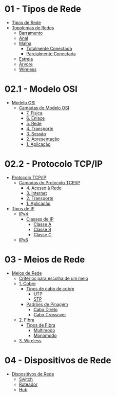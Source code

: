 # 01 - Tipos de Rede
<!--toc:start-->
- [Tipos de Rede](/Redes%20de%20Computadores/01%20-%20Tipos%20de%20Rede.md#tipos-de-rede)
- [Topologias de Redes](/Redes%20de%20Computadores/01%20-%20Tipos%20de%20Rede.md#topologias-de-redes)
  - [Barramento](/Redes%20de%20Computadores/01%20-%20Tipos%20de%20Rede.md#barramento)
  - [Anel](/Redes%20de%20Computadores/01%20-%20Tipos%20de%20Rede.md#anel)
  - [Malha](/Redes%20de%20Computadores/01%20-%20Tipos%20de%20Rede.md#malha)
    - [Totalmente Conectada](/Redes%20de%20Computadores/01%20-%20Tipos%20de%20Rede.md#totalmente-conectada)
    - [Parcialmente Conectada](/Redes%20de%20Computadores/01%20-%20Tipos%20de%20Rede.md#parcialmente-conectada)
  - [Estrela](/Redes%20de%20Computadores/01%20-%20Tipos%20de%20Rede.md#estrela)
  - [Árvore](/Redes%20de%20Computadores/01%20-%20Tipos%20de%20Rede.md#árvore)
  - [Wireless](/Redes%20de%20Computadores/01%20-%20Tipos%20de%20Rede.md#wireless)
<!--toc:end-->
# 02.1 - Modelo OSI
<!--toc:start-->
- [Modelo OSI](/Redes%20de%20Computadores/02.1%20-%20Modelo%20OSI.md#modelo-osi)
  - [Camadas do Modelo OSI](/Redes%20de%20Computadores/02.1%20-%20Modelo%20OSI.md#camadas-do-modelo-osi)
    - [7. Física](/Redes%20de%20Computadores/02.1%20-%20Modelo%20OSI.md#7-física)
    - [6. Enlace](/Redes%20de%20Computadores/02.1%20-%20Modelo%20OSI.md#6-enlace)
    - [5. Rede](/Redes%20de%20Computadores/02.1%20-%20Modelo%20OSI.md#5-rede)
    - [4. Transporte](/Redes%20de%20Computadores/02.1%20-%20Modelo%20OSI.md#4-transporte)
    - [3. Sessão](/Redes%20de%20Computadores/02.1%20-%20Modelo%20OSI.md#3-sessão)
    - [2. Apresentação](/Redes%20de%20Computadores/02.1%20-%20Modelo%20OSI.md#2-apresentação)
    - [1. Aplicação](/Redes%20de%20Computadores/02.1%20-%20Modelo%20OSI.md#1-aplicação)
<!--toc:end-->
# 02.2 - Protocolo TCP/IP
<!--toc:start-->
- [Protocolo TCP/IP](/Redes%20de%20Computadores/02.2%20-%20Protocolo%20TCP-IP.md#protocolo-tcpip)
  - [Camadas do Protocolo TCP/IP](/Redes%20de%20Computadores/02.2%20-%20Protocolo%20TCP-IP.md#camadas-do-protocolo-tcpip)
    - [4. Acesso à Rede](/Redes%20de%20Computadores/02.2%20-%20Protocolo%20TCP-IP.md#4-acesso-à-rede)
    - [3. Internet](/Redes%20de%20Computadores/02.2%20-%20Protocolo%20TCP-IP.md#3-internet)
    - [2. Transporte](/Redes%20de%20Computadores/02.2%20-%20Protocolo%20TCP-IP.md#2-transporte)
    - [1. Aplicação](/Redes%20de%20Computadores/02.2%20-%20Protocolo%20TCP-IP.md#1-aplicação)
- [Tipos de IP](/Redes%20de%20Computadores/02.2%20-%20Protocolo%20TCP-IP.md#tipos-de-ip)
  - [IPv4](/Redes%20de%20Computadores/02.2%20-%20Protocolo%20TCP-IP.md#ipv4)
    - [Classes de IP](/Redes%20de%20Computadores/02.2%20-%20Protocolo%20TCP-IP.md#classes-de-ip)
      - [Classe A](/Redes%20de%20Computadores/02.2%20-%20Protocolo%20TCP-IP.md#classe-a)
      - [Classe B](/Redes%20de%20Computadores/02.2%20-%20Protocolo%20TCP-IP.md#classe-b)
      - [Classe C](/Redes%20de%20Computadores/02.2%20-%20Protocolo%20TCP-IP.md#classe-c)
  - [IPv6](/Redes%20de%20Computadores/02.2%20-%20Protocolo%20TCP-IP.md#ipv6)
<!--toc:end-->
# 03 - Meios de Rede
<!--toc:start-->
- [Meios de Rede](/Redes%20de%20Computadores/03%20-%20Meios%20de%20Rede.md#meios-de-rede)
  - [Critérios para escolha de um meio](/Redes%20de%20Computadores/03%20-%20Meios%20de%20Rede.md#critérios-para-escolha-de-um-meio)
  - [1. Cobre](/Redes%20de%20Computadores/03%20-%20Meios%20de%20Rede.md#1-cobre)
    - [Tipos de cabo de cobre](/Redes%20de%20Computadores/03%20-%20Meios%20de%20Rede.md#tipos-de-cabo-de-cobre)
      - [UTP](/Redes%20de%20Computadores/03%20-%20Meios%20de%20Rede.md#utp)
      - [STP](/Redes%20de%20Computadores/03%20-%20Meios%20de%20Rede.md#stp)
    - [Padrões de Pinagem](/Redes%20de%20Computadores/03%20-%20Meios%20de%20Rede.md#padrões-de-pinagem)
      - [Cabo Direto](/Redes%20de%20Computadores/03%20-%20Meios%20de%20Rede.md#cabo-direto)
      - [Cabo Crossover](/Redes%20de%20Computadores/03%20-%20Meios%20de%20Rede.md#cabo-crossover)
  - [2. Fibra](/Redes%20de%20Computadores/03%20-%20Meios%20de%20Rede.md#2-fibra)
    - [Tipos de Fibra](/Redes%20de%20Computadores/03%20-%20Meios%20de%20Rede.md#tipos-de-fibra)
      - [Multimodo](/Redes%20de%20Computadores/03%20-%20Meios%20de%20Rede.md#multimodo)
      - [Monomodo](/Redes%20de%20Computadores/03%20-%20Meios%20de%20Rede.md#monomodo)
  - [3. Wireless](/Redes%20de%20Computadores/03%20-%20Meios%20de%20Rede.md#3-wireless)
<!--toc:end-->
# 04 - Dispositivos de Rede
<!--toc:start-->
- [Dispositivos de Rede](/Redes%20de%20Computadores/04%20-%20Dispositivos%20de%20Rede.md#dispositivos-de-rede)
  - [Switch](/Redes%20de%20Computadores/04%20-%20Dispositivos%20de%20Rede.md#switch)
  - [Roteador](/Redes%20de%20Computadores/04%20-%20Dispositivos%20de%20Rede.md#roteador)
  - [Hub](/Redes%20de%20Computadores/04%20-%20Dispositivos%20de%20Rede.md#hub)
<!--toc:end-->

